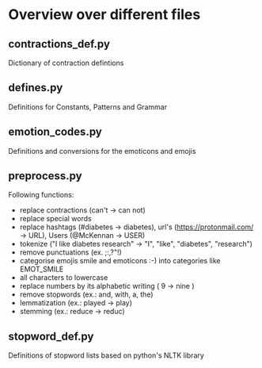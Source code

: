 # Overview over different files 

## contractions_def.py 
Dictionary of contraction defintions

## defines.py 
Definitions for Constants, Patterns and Grammar

## emotion_codes.py
Definitions and conversions for the emoticons and emojis

## preprocess.py
Following functions: 
- replace contractions (can't -> can not)
- replace special words
- replace hashtags (#diabetes -> diabetes), url's (https://protonmail.com/ -> URL), Users (@McKennan -> USER)
- tokenize ("I like diabetes research" -> "I", "like", "diabetes", "research")
- remove punctuations (ex. ;:,?"!)
- categorise emojis smile and emoticons :-) into categories like EMOT_SMILE
- all characters to lowercase
- replace numbers by its alphabetic writing ( 9 -> nine )
- remove stopwords (ex.: and, with, a, the)
- lemmatization (ex.: played -> play)
- stemming (ex.: reduce -> reduc)

## stopword_def.py
Definitions of stopword lists based on python's NLTK library
